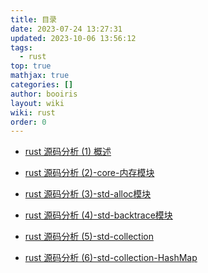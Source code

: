 ```yaml
---
title: 目录
date: 2023-07-24 13:27:31
updated: 2023-10-06 13:56:12
tags:
  - rust
top: true
mathjax: true
categories: []
author: booiris
layout: wiki
wiki: rust
order: 0
---
```


* [rust 源码分析 (1) 概述](rust%20源码分析%20(1)%20概述.md)

* [rust 源码分析 (2)-core-内存模块](rust%20源码分析%20(2)-core-内存模块.md)

* [rust 源码分析 (3)-std-alloc模块](rust%20源码分析%20(3)-std-alloc模块.md)

* [rust 源码分析 (4)-std-backtrace模块](rust%20源码分析%20(4)-std-backtrace模块.md)

* [rust 源码分析 (5)-std-collection](rust%20源码分析%20(5)-std-collection.md)

* [rust 源码分析 (6)-std-collection-HashMap](rust%20源码分析%20(6)-std-collection-HashMap.md)
